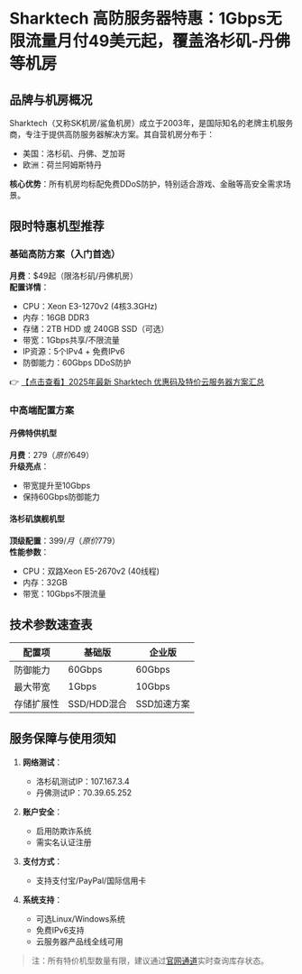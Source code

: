 # Sharktech 高防服务器特惠：1Gbps无限流量月付49美元起，覆盖洛杉矶-丹佛等机房

## 品牌与机房概况

Sharktech（又称SK机房/鲨鱼机房）成立于2003年，是国际知名的老牌主机服务商，专注于提供高防服务器解决方案。其自营机房分布于：

- 美国：洛杉矶、丹佛、芝加哥
- 欧洲：荷兰阿姆斯特丹

**核心优势**：所有机房均标配免费DDoS防护，特别适合游戏、金融等高安全需求场景。

## 限时特惠机型推荐

### 基础高防方案（入门首选）
**月费**：$49起（限洛杉矶/丹佛机房）  
**配置详情**：
- CPU：Xeon E3-1270v2 (4核3.3GHz)
- 内存：16GB DDR3
- 存储：2TB HDD 或 240GB SSD（可选）
- 带宽：1Gbps共享/不限流量
- IP资源：5个IPv4 + 免费IPv6
- 防御能力：60Gbps DDoS防护

👉 [【点击查看】2025年最新 Sharktech 优惠码及特价云服务器方案汇总](https://bit.ly/Sharktech)

### 中高端配置方案
#### 丹佛特供机型
**月费**：$279（原价$649）  
**升级亮点**：
- 带宽提升至10Gbps
- 保持60Gbps防御能力

#### 洛杉矶旗舰机型
**顶级配置**：$399/月（原价$779）  
**性能参数**：
- CPU：双路Xeon E5-2670v2 (40线程)
- 内存：32GB
- 带宽：10Gbps不限流量

## 技术参数速查表
| 配置项       | 基础版 | 企业版       |
|--------------|--------|--------------|
| 防御能力     | 60Gbps | 60Gbps       |
| 最大带宽     | 1Gbps  | 10Gbps       |
| 存储扩展性   | SSD/HDD混合 | SSD加速方案 |

## 服务保障与使用须知
1. **网络测试**：
   - 洛杉矶测试IP：107.167.3.4
   - 丹佛测试IP：70.39.65.252

2. **账户安全**：
   - 启用防欺诈系统
   - 需实名认证注册

3. **支付方式**：
   - 支持支付宝/PayPal/国际信用卡

4. **系统支持**：
   - 可选Linux/Windows系统
   - 免费IPv6支持
   - 云服务器产品线全线可用

> 注：所有特价机型数量有限，建议通过[官网通道](https://bit.ly/Sharktech)实时查询库存状态。